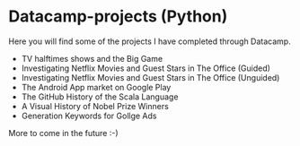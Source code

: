 # Datacamp-projects (Python)

Here you will find some of the projects I have completed through Datacamp.
- TV halftimes shows and the Big Game
- Investigating Netflix Movies and Guest Stars in The Office (Guided)
- Investigating Netflix Movies and Guest Stars in The Office (Unguided)
- The Android App market on Google Play 
- The GitHub History of the Scala Language
- A Visual History of Nobel Prize Winners
- Generation Keywords for Gollge Ads

More to come in the future :-)
